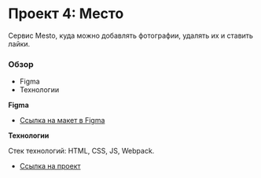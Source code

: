 # Проект 4: Место

Cервис Mesto, куда можно добавлять фотографии, удалять их и ставить лайки.

### Обзор

* Figma
* Технологии

**Figma**

* [Ссылка на макет в Figma](https://www.figma.com/file/2cn9N9jSkmxD84oJik7xL7/JavaScript.-Sprint-4?node-id=0%3A1)

**Технологии**

Стек технологий: HTML, CSS, JS, Webpack. 

* [Ссылка на проект](https://nikotin161.github.io/mesto/)